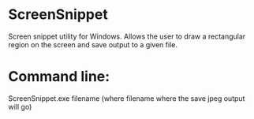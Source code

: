 # ScreenSnippet
Screen snippet utility for Windows.  Allows the user to draw a rectangular region on the screen and save output to a given file.

# Command line:
ScreenSnippet.exe filename
(where filename where the save jpeg output will go)